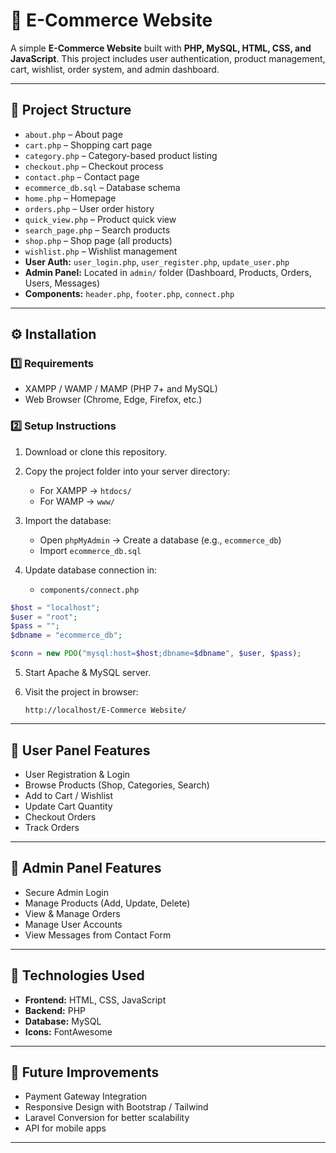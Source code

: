 # 🛒 E-Commerce Website

A simple **E-Commerce Website** built with **PHP, MySQL, HTML, CSS, and JavaScript**.
This project includes user authentication, product management, cart, wishlist, order system, and admin dashboard.

---

## 📂 Project Structure

* `about.php` – About page
* `cart.php` – Shopping cart page
* `category.php` – Category-based product listing
* `checkout.php` – Checkout process
* `contact.php` – Contact page
* `ecommerce_db.sql` – Database schema
* `home.php` – Homepage
* `orders.php` – User order history
* `quick_view.php` – Product quick view
* `search_page.php` – Search products
* `shop.php` – Shop page (all products)
* `wishlist.php` – Wishlist management
* **User Auth:** `user_login.php`, `user_register.php`, `update_user.php`
* **Admin Panel:** Located in `admin/` folder (Dashboard, Products, Orders, Users, Messages)
* **Components:** `header.php`, `footer.php`, `connect.php`

---

## ⚙️ Installation

### 1️⃣ Requirements

* XAMPP / WAMP / MAMP (PHP 7+ and MySQL)
* Web Browser (Chrome, Edge, Firefox, etc.)

### 2️⃣ Setup Instructions

1. Download or clone this repository.
2. Copy the project folder into your server directory:

   * For XAMPP → `htdocs/`
   * For WAMP → `www/`
3. Import the database:

   * Open `phpMyAdmin` → Create a database (e.g., `ecommerce_db`)
   * Import `ecommerce_db.sql`
4. Update database connection in:

   * `components/connect.php`

```php
$host = "localhost";
$user = "root";
$pass = "";
$dbname = "ecommerce_db";

$conn = new PDO("mysql:host=$host;dbname=$dbname", $user, $pass);
```

5. Start Apache & MySQL server.
6. Visit the project in browser:

   ```
   http://localhost/E-Commerce Website/
   ```

---

## 👥 User Panel Features

* User Registration & Login
* Browse Products (Shop, Categories, Search)
* Add to Cart / Wishlist
* Update Cart Quantity
* Checkout Orders
* Track Orders

---

## 🔑 Admin Panel Features

* Secure Admin Login
* Manage Products (Add, Update, Delete)
* View & Manage Orders
* Manage User Accounts
* View Messages from Contact Form

---

## 🎨 Technologies Used

* **Frontend:** HTML, CSS, JavaScript
* **Backend:** PHP
* **Database:** MySQL
* **Icons:** FontAwesome

---

## 🚀 Future Improvements

* Payment Gateway Integration
* Responsive Design with Bootstrap / Tailwind
* Laravel Conversion for better scalability
* API for mobile apps

---
